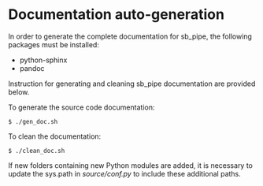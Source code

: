 # Documentation auto-generation
In order to generate the complete documentation for sb_pipe, the following packages must be installed: 

- python-sphinx
- pandoc

Instruction for generating and cleaning sb_pipe documentation are provided below.

To generate the source code documentation:
```
$ ./gen_doc.sh
```

To clean the documentation:
```
$ ./clean_doc.sh
```

If new folders containing new Python modules are added, it is necessary to update the sys.path in *source/conf.py* to include these additional paths. 
